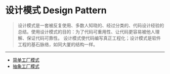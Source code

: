 # 设计模式 Design Pattern
> 设计模式是一套被反复使用、多数人知晓的、经过分类的、代码设计经验的总结。使用设计模式的目的：为了代码可重用性、让代码更容易被他人理解、保证代码可靠性。 设计模式使代码编写真正工程化；设计模式是软件工程的基石脉络，如同大厦的结构一样。
***

- [简单工厂模式](https://github.com/yuanshichao1988/Interview-Knowledge-Collect/blob/master/designPattern/articles/simple-factory-pattern.md)
- [抽象工厂模式]()



